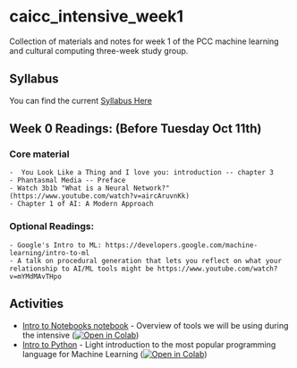 # caicc_intensive_week1
Collection of materials and notes for week 1 of the PCC machine learning and cultural computing three-week study group.

## Syllabus
You can find the current [Syllabus Here](https://github.com/AI-and-Cultural-Computing/AICC_General/blob/main/syllabus.md)

## Week 0 Readings: (Before Tuesday Oct 11th)
### Core material
    -  You Look Like a Thing and I love you: introduction -- chapter 3
    - Phantasmal Media -- Preface
    - Watch 3b1b "What is a Neural Network?" (https://www.youtube.com/watch?v=aircAruvnKk)
    - Chapter 1 of AI: A Modern Approach
### Optional Readings:
    - Google's Intro to ML: https://developers.google.com/machine-learning/intro-to-ml
    - A talk on procedural generation that lets you reflect on what your relationship to AI/ML tools might be https://www.youtube.com/watch?v=mYMdMAvTHpo

## Activities
  - [Intro to Notebooks notebook](intro_to_notebooks_and_tools.ipynb) - Overview of tools we will be using during the intensive (<a href="https://github.com/AI-and-Cultural-Computing/caicc_intensive_week1/blob/main/intro_to_notebooks_and_tools.ipynb" target="_parent"><img src="https://colab.research.google.com/assets/colab-badge.svg" alt="Open in Colab"/></a>)
  - [Intro to Python](intro_to_python.ipynb) - Light introduction to the most popular programming language for Machine Learning (<a href="https://github.com/AI-and-Cultural-Computing/caicc_intensive_week1/blob/main/intro_to_python.ipynb" target="_parent"><img src="https://colab.research.google.com/assets/colab-badge.svg" alt="Open in Colab"/></a>)
